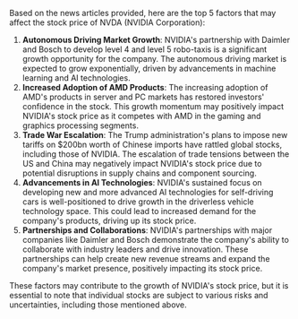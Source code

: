 Based on the news articles provided, here are the top 5 factors that may affect the stock price of NVDA (NVIDIA Corporation):

1. **Autonomous Driving Market Growth**: NVIDIA's partnership with Daimler and Bosch to develop level 4 and level 5 robo-taxis is a significant growth opportunity for the company. The autonomous driving market is expected to grow exponentially, driven by advancements in machine learning and AI technologies.
2. **Increased Adoption of AMD Products**: The increasing adoption of AMD's products in server and PC markets has restored investors' confidence in the stock. This growth momentum may positively impact NVIDIA's stock price as it competes with AMD in the gaming and graphics processing segments.
3. **Trade War Escalation**: The Trump administration's plans to impose new tariffs on $200bn worth of Chinese imports have rattled global stocks, including those of NVIDIA. The escalation of trade tensions between the US and China may negatively impact NVIDIA's stock price due to potential disruptions in supply chains and component sourcing.
4. **Advancements in AI Technologies**: NVIDIA's sustained focus on developing new and more advanced AI technologies for self-driving cars is well-positioned to drive growth in the driverless vehicle technology space. This could lead to increased demand for the company's products, driving up its stock price.
5. **Partnerships and Collaborations**: NVIDIA's partnerships with major companies like Daimler and Bosch demonstrate the company's ability to collaborate with industry leaders and drive innovation. These partnerships can help create new revenue streams and expand the company's market presence, positively impacting its stock price.

These factors may contribute to the growth of NVIDIA's stock price, but it is essential to note that individual stocks are subject to various risks and uncertainties, including those mentioned above.